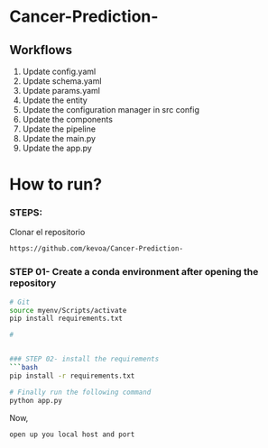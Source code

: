 # Cancer-Prediction-


## Workflows

1. Update config.yaml
2. Update schema.yaml
3. Update params.yaml
4. Update the entity
5. Update the configuration manager in src config
6. Update the components
7. Update the pipeline
8. Update the main.py
9. Update the app.py




# How to run?
### STEPS:

Clonar el repositorio 
```bash
https://github.com/kevoa/Cancer-Prediction-
```
### STEP 01- Create a conda environment after opening the repository

```bash
# Git
source myenv/Scripts/activate
pip install requirements.txt 

#


### STEP 02- install the requirements
```bash
pip install -r requirements.txt
```


```bash
# Finally run the following command
python app.py
```

Now,
```bash
open up you local host and port 

```



